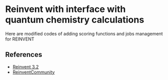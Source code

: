 # Reinvent with interface with quantum chemistry calculations

Here are modified codes of adding scoring functions and jobs management for REINVENT

## References 
* [Reinvent 3.2](https://github.com/MolecularAI/Reinvent)
* [ReinventCommunity](https://github.com/MolecularAI/ReinventCommunity)
